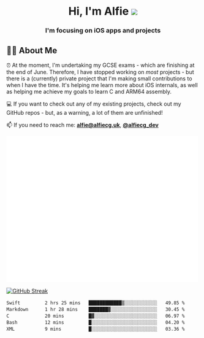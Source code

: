 <h1 align="center">Hi, I'm Alfie <img src="https://raw.githubusercontent.com/MartinHeinz/MartinHeinz/master/wave.gif" width="30px"></h1>
<h3 align="center">I'm focusing on iOS apps and projects</h3>


## 🙋‍♂️ About Me

⏰ At the moment, I'm undertaking my GCSE exams - which are finishing at the end of June. Therefore, I have stopped working on _most_ projects - but there is a (currently) private project that I'm making small contributions to when I have the time. It's helping me learn more about iOS internals, as well as helping me achieve my goals to learn C and ARM64 assembly. 

💻 If you want to check out any of my existing projects, check out my GitHub repos - but, as a warning, a lot of them are unfinished!

📫 If you need to reach me: **alfie@alfiecg.uk**, **[@alfiecg_dev](https://twitter.com/alfiecg_dev)**

<img align="center" src="/github-metrics.svg" alt="Metrics" width="500">

[![GitHub Streak](https://streak-stats.demolab.com/?user=alfiecg24)](https://git.io/streak-stats)

<!--START_SECTION:waka-->

```txt
Swift         2 hrs 25 mins   ████████████▒░░░░░░░░░░░░   49.85 %
Markdown      1 hr 28 mins    ███████▓░░░░░░░░░░░░░░░░░   30.45 %
C             20 mins         █▓░░░░░░░░░░░░░░░░░░░░░░░   06.97 %
Bash          12 mins         █░░░░░░░░░░░░░░░░░░░░░░░░   04.20 %
XML           9 mins          █░░░░░░░░░░░░░░░░░░░░░░░░   03.36 %
```

<!--END_SECTION:waka-->
